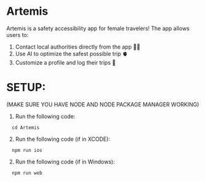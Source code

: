 # Artemis
Artemis is a safety accessibility app for female travelers!
The app allows users to:
1) Contact local authorities directly from the app 🕵️‍♂️
2) Use AI to optimize the safest possible trip 🫀
3) Customize a profile and log their trips 💅

# SETUP:
(MAKE SURE YOU HAVE NODE AND NODE PACKAGE MANAGER WORKING)

1) Run the following code:
```shell
  cd Artemis
```
2) Run the following code (if in XCODE):
```shell
  npm run ios
```
2) Run the following code (if in Windows):
```shell
  npm run web
```
